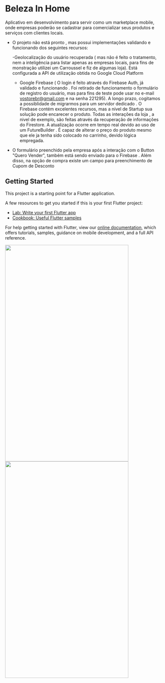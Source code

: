 # Beleza In Home

Aplicativo em desenvolvimento para servir como um marketplace mobile, onde empresas poderão se cadastrar para comercializar seus produtos e serviços com clientes locais.

- O projeto não está pronto , mas possui implementações validando e funcionando dos seguintes recursos:
  
  -Geolocalização do usuário recuperada ( mas não é feito o tratamento, nem a inteligência para listar apenas as empresas locais, para fins de monstração utilizei um Carroussel e fiz de algumas loja). Está configurada a API de utilização obtida no Google Cloud Platform
  
  - Google Firebase ( O login é feito através do Firebase Auth, já validado e funcionando . Foi retirado de funcionamento o  formulário de registro do usuário, mas para fins de teste pode usar no e-mail vostorebr@gmail.com e na senha 221295). A longo prazo, cogitamos a possiblidade de migrarmos para um servidor dedicado . O Firebase contém excelentes recursos, mas a nível de Startup sua solução pode encarecer o produto. Todas as interações da loja , a nivel de exemplo, são feitas através da recuperação de informações do Firestore. A atualização ocorre em tempo real devido ao uso de um FutureBuilder . É capaz de alterar o preço do produto mesmo que ele ja tenha sido colocado no carrinho, devido lógica empregada.
  
 - O formulário preenchido pela empresa após a interação com o Button "Quero Vender", também está sendo enviado para o Firebase . Além disso, na opção de compra existe um campo para preenchimento de Cupom de Desconto
  
  
  
  
  
## Getting Started

This project is a starting point for a Flutter application.

A few resources to get you started if this is your first Flutter project:

- [Lab: Write your first Flutter app](https://flutter.dev/docs/get-started/codelab)
- [Cookbook: Useful Flutter samples](https://flutter.dev/docs/cookbook)

For help getting started with Flutter, view our
[online documentation](https://flutter.dev/docs), which offers tutorials,
samples, guidance on mobile development, and a full API reference.

<img src="https://uploaddeimagens.com.br/images/002/599/618/full/mockup2.png?1587275855" width="400" height="700"/>


<img src="https://uploaddeimagens.com.br/images/002/599/620/full/Mockup1.png?1587276018" width="400" height="700"/>

